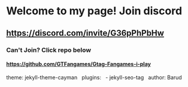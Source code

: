 # Welcome to my page! Join discord
## https://discord.com/invite/G36pPhPbHw
### Can't Join? Click repo below
#### https://github.com/GTFangames/Gtag-Fangames-i-play
theme: jekyll-theme-cayman
 	plugins:
 	- jekyll-seo-tag
 	author: Barud
